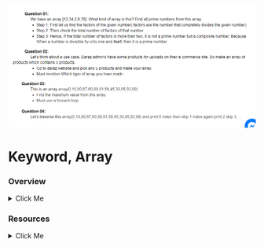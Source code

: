 

![alt text](https://github.com/devmasud01/Basic-PHP-To-Advanced-Laravel/blob/master/Image/asinment555.png)
# Keyword, Array
### Overview
<details>
  <summary>Click Me</summary> 

* Keyword: break,continue  
* Indexed array
* Associative array
* Multidimensional array
</details>

### Resources
<details>
  <summary>Click Me</summary> 

* Break, continue keyword
R-Link: https://www.javatpoint.com/php-break

    R-Link: https://www.javatpoint.com/php-continue 

* Indexed array
R-Link: https://www.javatpoint.com/php-indexed-array 

* Associative array
R-Link: https://www.javatpoint.com/php-associative-array 

* Multidimensional array
R-Link: https://www.javatpoint.com/php-multidimensional-array 
</details>

